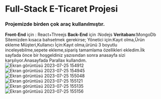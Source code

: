 # Full-Stack E-Ticaret Projesi

### Projemizde birden çok araç kullanılmıştır.

**Front-End** için : React+Threejs
**Back-End** için :Nodejs
**Veritabanı**:MongoDb
Sitemizden kısaca bahsetmek gerekirse;
Yönetici için:Kayıt olma,Ürün ekleme
Müşteri,Kullanıcı İçin:Kayıt olma,ürünü 3 boyutlu inceleyebilme,sepete ekleme,sipariş tamamlama
özellikleri ekledim.İlk sayfada önce bir hoşgeldiniz yazısından sonra anasayfa sizi karşılıyor.Anasayfada Parallax kullandım.
![Ekran görüntüsü 2023-07-25 154912](https://github.com/Canzz0/React-Threejs-ile-E-Ticaret-projesi/assets/78309558/2f98aedd-3bc2-40c6-91de-e4c3db83d847)
![Ekran görüntüsü 2023-07-25 154945](https://github.com/Canzz0/React-Threejs-ile-E-Ticaret-projesi/assets/78309558/dd0fca57-44d9-4a78-9e09-b7b26edaa058)
![Ekran görüntüsü 2023-07-25 155048](https://github.com/Canzz0/React-Threejs-ile-E-Ticaret-projesi/assets/78309558/d946315f-e25c-4e40-9e70-f8502e1da93d)
![Ekran görüntüsü 2023-07-25 155121](https://github.com/Canzz0/React-Threejs-ile-E-Ticaret-projesi/assets/78309558/3cca498c-24ca-4763-a4e2-4a5d81d47cca)
![Ekran görüntüsü 2023-07-25 155135](https://github.com/Canzz0/React-Threejs-ile-E-Ticaret-projesi/assets/78309558/87dc8852-a0a6-4bef-bc04-61fe7eec48d2)
![Ekran görüntüsü 2023-07-25 155156](https://github.com/Canzz0/React-Threejs-ile-E-Ticaret-projesi/assets/78309558/4b6cfbee-40dc-419b-92a7-ac4aabfaba9a)
